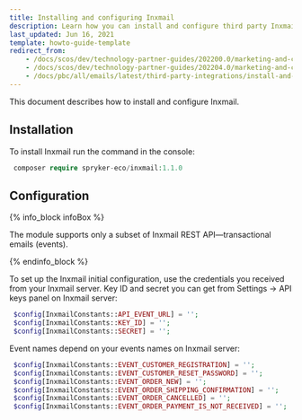 ```yaml
---
title: Installing and configuring Inxmail
description: Learn how you can install and configure third party Inxmail in your Spryker Cloud Commerce OS projects
last_updated: Jun 16, 2021
template: howto-guide-template
redirect_from:
    - /docs/scos/dev/technology-partner-guides/202200.0/marketing-and-conversion/customer-communication/inxmail/installing-and-configuring-inxmail.html
    - /docs/scos/dev/technology-partner-guides/202204.0/marketing-and-conversion/customer-communication/inxmail/installing-and-configuring-inxmail.html
    - /docs/pbc/all/emails/latest/third-party-integrations/install-and-configure-inxmail.html
---
```


This document describes how to install and configure Inxmail.

## Installation

To install Inxmail run the command in the console:

```php
 composer require spryker-eco/inxmail:1.1.0
 ```

## Configuration

{% info_block infoBox %}

The module supports only a subset of Inxmail REST API—transactional emails (events).

{% endinfo_block %}

To set up the Inxmail initial configuration, use the credentials you received from your Inxmail server. Key ID and secret you can get from Settings → API keys panel on Inxmail server:

```php
 $config[InxmailConstants::API_EVENT_URL] = '';
 $config[InxmailConstants::KEY_ID] = '';
 $config[InxmailConstants::SECRET] = '';
 ```

Event names depend on your events names on Inxmail server:

```php
 $config[InxmailConstants::EVENT_CUSTOMER_REGISTRATION] = '';
 $config[InxmailConstants::EVENT_CUSTOMER_RESET_PASSWORD] = '';
 $config[InxmailConstants::EVENT_ORDER_NEW] = '';
 $config[InxmailConstants::EVENT_ORDER_SHIPPING_CONFIRMATION] = '';
 $config[InxmailConstants::EVENT_ORDER_CANCELLED] = '';
 $config[InxmailConstants::EVENT_ORDER_PAYMENT_IS_NOT_RECEIVED] = '';
 ```

